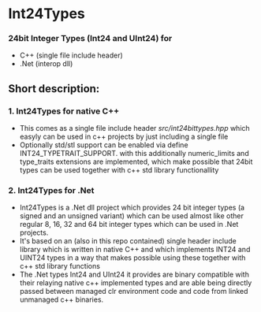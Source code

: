 # Int24Types
### 24bit Integer Types  (Int24 and UInt24) for 
- C++ (single file include header) 
- .Net (interop dll)

## Short description:

### 1. Int24Types for native C++ 

- This comes as a single file include header *src/int24bittypes.hpp* which easyly can be used in c++ projects by just including a single file 
- Optionally std/stl support can be enabled via define INT24_TYPETRAIT_SUPPORT. with this additionally numeric_limits and type_traits extensions are implemented, which make possible that 24bit types can be used together with c++ std library functionallity   

### 2. Int24Types for .Net

- Int24Types is a .Net dll project which provides 24 bit integer types (a signed and an unsigned variant) which can be used almost like other regular 8, 16, 32 and 64 bit integer types which can be used in .Net projects.
- It's based on an (also in this repo contained) single header include library which is written in native C++ and which implements INT24 and UINT24 types in a way that makes possible using these together with c++ std library functions 
- The .Net types Int24 and UInt24 it provides are binary compatible with their relaying native c++ implemented types and are able being directly passed between managed clr environment code and code from linked unmanaged c++ binaries.   
 
